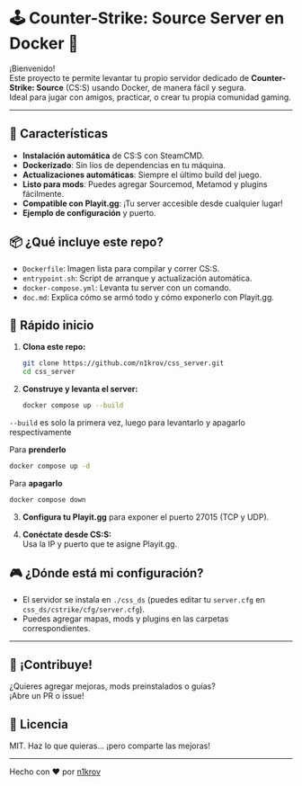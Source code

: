 # 🕹️ Counter-Strike: Source Server en Docker 🐳

¡Bienvenido!  
Este proyecto te permite levantar tu propio servidor dedicado de **Counter-Strike: Source** (CS:S) usando Docker, de manera fácil y segura.  
Ideal para jugar con amigos, practicar, o crear tu propia comunidad gaming.  

---

## 🚀 Características

- **Instalación automática** de CS:S con SteamCMD.
- **Dockerizado**: Sin líos de dependencias en tu máquina.
- **Actualizaciones automáticas**: Siempre el último build del juego.
- **Listo para mods**: Puedes agregar Sourcemod, Metamod y plugins fácilmente.
- **Compatible con Playit.gg**: ¡Tu server accesible desde cualquier lugar!
- **Ejemplo de configuración** y puerto.


## 📦 ¿Qué incluye este repo?

- `Dockerfile`: Imagen lista para compilar y correr CS:S.
- `entrypoint.sh`: Script de arranque y actualización automática.
- `docker-compose.yml`: Levanta tu server con un comando.
- `doc.md`: Explica cómo se armó todo y cómo exponerlo con Playit.gg.


## 🏁 Rápido inicio

1. **Clona este repo:**
   ```sh
   git clone https://github.com/n1krov/css_server.git
   cd css_server
   ```

2. **Construye y levanta el server:**
   ```sh
   docker compose up --build
   ```
`--build` es solo la primera vez, luego para levantarlo y apagarlo respectivamente

Para **prenderlo**
```sh
docker compose up -d
```

Para **apagarlo**
```sh
docker compose down
```

3. **Configura tu Playit.gg** para exponer el puerto 27015 (TCP y UDP).

4. **Conéctate desde CS:S:**  
   Usa la IP y puerto que te asigne Playit.gg.


## 🎮 ¿Dónde está mi configuración?

- El servidor se instala en `./css_ds` (puedes editar tu `server.cfg` en `css_ds/cstrike/cfg/server.cfg`).
- Puedes agregar mapas, mods y plugins en las carpetas correspondientes.

---

## 🤝 ¡Contribuye!

¿Quieres agregar mejoras, mods preinstalados o guías?  
¡Abre un PR o issue!

## 📜 Licencia

MIT. Haz lo que quieras… ¡pero comparte las mejoras!

---

Hecho con ❤️ por [n1krov](https://github.com/n1krov)
